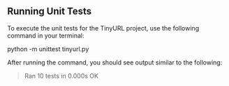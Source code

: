 ## Running Unit Tests

To execute the unit tests for the TinyURL project, use the following command in your terminal:

python -m unittest tinyurl.py

After running the command, you should see output similar to the following:

> Ran 10 tests in 0.000s
> OK
